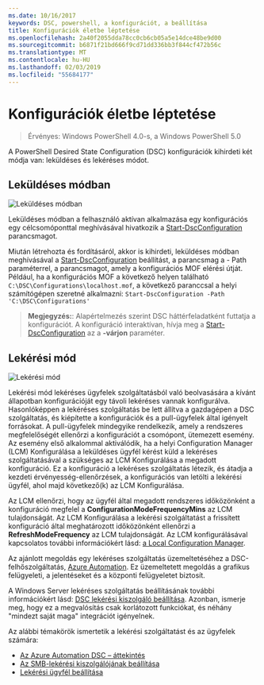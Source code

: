 ```yaml
---
ms.date: 10/16/2017
keywords: DSC, powershell, a konfigurációt, a beállítása
title: Konfigurációk életbe léptetése
ms.openlocfilehash: 2a40f2055dda78cc0cb6cb05a5e14dce48be9d00
ms.sourcegitcommit: b6871f21bd666f9cd71dd336bb3f844cf472b56c
ms.translationtype: MT
ms.contentlocale: hu-HU
ms.lasthandoff: 02/03/2019
ms.locfileid: "55684177"
---
```

# <a name="enacting-configurations"></a>Konfigurációk életbe léptetése

>Érvényes: Windows PowerShell 4.0-s, a Windows PowerShell 5.0

A PowerShell Desired State Configuration (DSC) konfigurációk kihirdeti két módja van: leküldéses és lekéréses módot.

## <a name="push-mode"></a>Leküldéses módban

![Leküldéses módban](../images/pushModel.png "leküldés üzemmód működése")

Leküldéses módban a felhasználó aktívan alkalmazása egy konfigurációs egy célcsomóponttal meghívásával hivatkozik a [Start-DscConfiguration](/powershell/module/psdesiredstateconfiguration/start-dscconfiguration) parancsmagot.

Miután létrehozta és fordításáról, akkor is kihirdeti, leküldéses módban meghívásával a [Start-DscConfiguration](/powershell/module/psdesiredstateconfiguration/start-dscconfiguration) beállítást, a parancsmag a - Path paraméterrel, a parancsmagot, amely a konfigurációs MOF elérési útját.
Például, ha a konfigurációs MOF a következő helyen található `C:\DSC\Configurations\localhost.mof`, a következő paranccsal a helyi számítógépen szeretné alkalmazni: `Start-DscConfiguration -Path 'C:\DSC\Configurations'`

> __Megjegyzés:__: Alapértelmezés szerint DSC háttérfeladatként futtatja a konfigurációt. A konfiguráció interaktívan, hívja meg a [Start-DscConfiguration](/powershell/module/psdesiredstateconfiguration/start-dscconfiguration) az a __-várjon__ paraméter.

## <a name="pull-mode"></a>Lekérési mód

![Lekérési mód](../images/pullModel.png "lekéréses üzemmód működése")

Lekérési mód lekéréses ügyfelek szolgáltatásból való beolvasására a kívánt állapotban konfigurációját egy távoli lekéréses vannak konfigurálva.
Hasonlóképpen a lekéréses szolgáltatás be lett állítva a gazdagépen a DSC szolgáltatás, és kiépítette a konfigurációk és a pull-ügyfelek által igényelt forrásokat.
A pull-ügyfelek mindegyike rendelkezik, amely a rendszeres megfelelőségét ellenőrzi a konfigurációt a csomópont, ütemezett esemény.
Az esemény első alkalommal aktiválódik, ha a helyi Configuration Manager (LCM) Konfigurálása a leküldéses ügyfél kérést küld a lekéréses szolgáltatásával a szükséges az LCM Konfigurálása a megadott konfiguráció.
Ez a konfiguráció a lekéréses szolgáltatás létezik, és átadja a kezdeti érvényesség-ellenőrzések, a konfigurációs van letölti a lekérési ügyfél, ahol majd következő(k) az LCM Konfigurálása.

Az LCM ellenőrzi, hogy az ügyfél által megadott rendszeres időközönként a konfiguráció megfelel a **ConfigurationModeFrequencyMins** az LCM tulajdonságát.
Az LCM Konfigurálása a lekérési szolgáltatást a frissített konfiguráció által meghatározott időközönként ellenőrzi a **RefreshModeFrequency** az LCM tulajdonságát.
Az LCM konfigurálásával kapcsolatos további információkért lásd: [a Local Configuration Manager](../managing-nodes/metaConfig.md).

Az ajánlott megoldás egy lekéréses szolgáltatás üzemeltetéséhez a DSC-felhőszolgáltatás, [Azure Automation](https://azure.microsoft.com/services/automation/).
Ez üzemeltetett megoldás a grafikus felügyeleti, a jelentéseket és a központi felügyeletet biztosít.

A Windows Server lekéréses szolgáltatás beállításának további információkért lásd: [DSC lekérési kiszolgáló beállítása](pullServer.md).
Azonban, ismerje meg, hogy ez a megvalósítás csak korlátozott funkciókat, és néhány "mindezt saját maga" integrációt igényelnek.

Az alábbi témakörök ismertetik a lekérési szolgáltatást és az ügyfelek számára:

- [Az Azure Automation DSC – áttekintés](https://docs.microsoft.com/azure/automation/automation-dsc-overview)
- [Az SMB-lekérési kiszolgálójának beállítása](pullServerSMB.md)
- [Lekérési ügyfél beállítása](pullClientConfigID.md)
